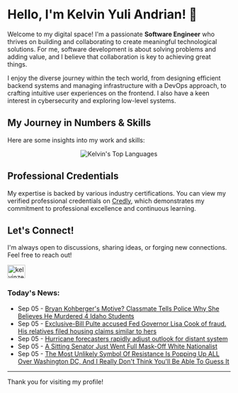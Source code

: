 # Hello, I'm Kelvin Yuli Andrian! 👋

Welcome to my digital space! I'm a passionate **Software Engineer** who thrives on building and collaborating to create meaningful technological solutions. For me, software development is about solving problems and adding value, and I believe that collaboration is key to achieving great things.

I enjoy the diverse journey within the tech world, from designing efficient backend systems and managing infrastructure with a DevOps approach, to crafting intuitive user experiences on the frontend. I also have a keen interest in cybersecurity and exploring low-level systems.

## My Journey in Numbers & Skills

Here are some insights into my work and skills:

<p align="center">
  <img src="https://github-readme-stats.vercel.app/api/top-langs/?username=kelvinzer0&layout=compact&theme=radical" alt="Kelvin's Top Languages" />
</p>

## Professional Credentials

My expertise is backed by various industry certifications. You can view my verified professional credentials on [Credly](https://www.credly.com/users/kelvin-yuli-andrian/badges), which demonstrates my commitment to professional excellence and continuous learning.

## Let's Connect!

I'm always open to discussions, sharing ideas, or forging new connections. Feel free to reach out!

<p align="left">
    <a href="https://linkedin.com/in/kelvinzero" target="blank"><img align="center" src="https://cdn.jsdelivr.net/npm/simple-icons@3.0.1/icons/linkedin.svg" alt="kelvinzero" height="30" width="40" /></a>
</p>

### Today's News:

<!-- feed start -->
- Sep 05 - [Bryan Kohberger's Motive? Classmate Tells Police Why She Believes He Murdered 4 Idaho Students](https://www.yahoo.com/news/articles/bryan-kohbergers-motive-classmate-tells-212722217.html)
- Sep 05 - [Exclusive-Bill Pulte accused Fed Governor Lisa Cook of fraud. His relatives filed housing claims similar to hers](https://www.yahoo.com/news/articles/exclusive-bill-pulte-accused-fed-210312352.html)
- Sep 05 - [Hurricane forecasters rapidly adjust outlook for distant system](https://www.yahoo.com/news/articles/hurricane-forecasters-rapidly-adjust-outlook-200201880.html)
- Sep 05 - [A Sitting Senator Just Went Full Mask-Off White Nationalist](https://www.yahoo.com/news/articles/sitting-senator-just-went-full-200040747.html)
- Sep 05 - [The Most Unlikely Symbol Of Resistance Is Popping Up ALL Over Washington DC, And I Really Don't Think You'll Be Able To Guess It](https://www.yahoo.com/news/articles/donald-trump-definitely-not-going-185636150.html)
<!-- feed end -->

---

Thank you for visiting my profile!
